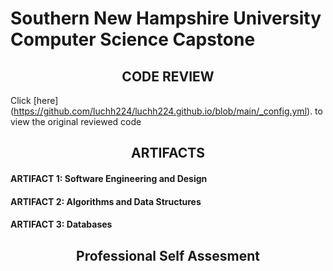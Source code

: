 # Southern New Hampshire University <br> Computer Science Capstone
## <center>CODE REVIEW<center>
Click [here] (https://github.com/luchh224/luchh224.github.io/blob/main/_config.yml). to view the original reviewed code
## <center>ARTIFACTS<center>
#### ARTIFACT 1: Software Engineering and Design
#### ARTIFACT 2: Algorithms and Data Structures
#### ARTIFACT 3: Databases
## <center>Professional Self Assesment<center>
